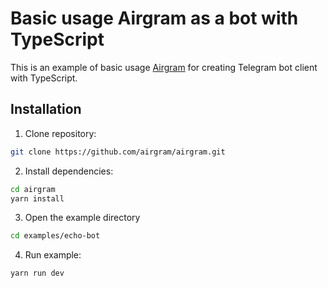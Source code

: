 # Basic usage Airgram as a bot with TypeScript 

This is an example of basic usage [Airgram](https://github.com/airgram/airgram) for creating Telegram bot client with TypeScript.

## Installation
1. Clone repository:
```bash
git clone https://github.com/airgram/airgram.git
```
2. Install dependencies:

```bash
cd airgram
yarn install
```

3. Open the example directory

```bash
cd examples/echo-bot
```

4. Run example:
```bash
yarn run dev
```
